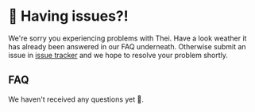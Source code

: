 # 👻 Having issues?!

We're sorry you experiencing problems with Thei. Have a look weather
it has already been answered in our FAQ underneath. Otherwise submit an
issue in  [issue tracker]((https://github.com/mikevansighem/thea/issues)) 
and we hope to resolve your problem shortly.

## FAQ

We haven't received any questions yet 🙉.
